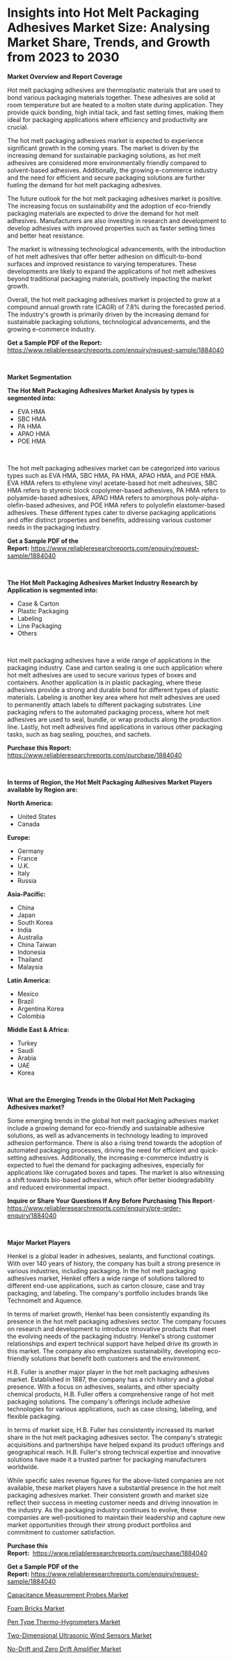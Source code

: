 <p><h1>Insights into Hot Melt Packaging Adhesives Market Size: Analysing Market Share, Trends, and Growth from 2023 to 2030</h1></p><p><strong>Market Overview and Report Coverage</strong></p>
<p><p>Hot melt packaging adhesives are thermoplastic materials that are used to bond various packaging materials together. These adhesives are solid at room temperature but are heated to a molten state during application. They provide quick bonding, high initial tack, and fast setting times, making them ideal for packaging applications where efficiency and productivity are crucial.</p><p>The hot melt packaging adhesives market is expected to experience significant growth in the coming years. The market is driven by the increasing demand for sustainable packaging solutions, as hot melt adhesives are considered more environmentally friendly compared to solvent-based adhesives. Additionally, the growing e-commerce industry and the need for efficient and secure packaging solutions are further fueling the demand for hot melt packaging adhesives.</p><p>The future outlook for the hot melt packaging adhesives market is positive. The increasing focus on sustainability and the adoption of eco-friendly packaging materials are expected to drive the demand for hot melt adhesives. Manufacturers are also investing in research and development to develop adhesives with improved properties such as faster setting times and better heat resistance.</p><p>The market is witnessing technological advancements, with the introduction of hot melt adhesives that offer better adhesion on difficult-to-bond surfaces and improved resistance to varying temperatures. These developments are likely to expand the applications of hot melt adhesives beyond traditional packaging materials, positively impacting the market growth.</p><p>Overall, the hot melt packaging adhesives market is projected to grow at a compound annual growth rate (CAGR) of 7.8% during the forecasted period. The industry's growth is primarily driven by the increasing demand for sustainable packaging solutions, technological advancements, and the growing e-commerce industry.</p></p>
<p><strong>Get a Sample PDF of the Report:</strong> <a href="https://www.reliableresearchreports.com/enquiry/request-sample/1884040">https://www.reliableresearchreports.com/enquiry/request-sample/1884040</a></p>
<p>&nbsp;</p>
<p><strong>Market Segmentation</strong></p>
<p><strong>The Hot Melt Packaging Adhesives Market Analysis by types is segmented into:</strong></p>
<p><ul><li>EVA HMA</li><li>SBC HMA</li><li>PA HMA</li><li>APAO HMA</li><li>POE HMA</li></ul></p>
<p>&nbsp;</p>
<p><p>The hot melt packaging adhesives market can be categorized into various types such as EVA HMA, SBC HMA, PA HMA, APAO HMA, and POE HMA. EVA HMA refers to ethylene vinyl acetate-based hot melt adhesives, SBC HMA refers to styrenic block copolymer-based adhesives, PA HMA refers to polyamide-based adhesives, APAO HMA refers to amorphous poly-alpha-olefin-based adhesives, and POE HMA refers to polyolefin elastomer-based adhesives. These different types cater to diverse packaging applications and offer distinct properties and benefits, addressing various customer needs in the packaging industry.</p></p>
<p><strong>Get a Sample PDF of the Report:</strong>&nbsp;<a href="https://www.reliableresearchreports.com/enquiry/request-sample/1884040">https://www.reliableresearchreports.com/enquiry/request-sample/1884040</a></p>
<p>&nbsp;</p>
<p><strong>The Hot Melt Packaging Adhesives Market Industry Research by Application is segmented into:</strong></p>
<p><ul><li>Case & Carton</li><li>Plastic Packaging</li><li>Labeling</li><li>Line Packaging</li><li>Others</li></ul></p>
<p>&nbsp;</p>
<p><p>Hot melt packaging adhesives have a wide range of applications in the packaging industry. Case and carton sealing is one such application where hot melt adhesives are used to secure various types of boxes and containers. Another application is in plastic packaging, where these adhesives provide a strong and durable bond for different types of plastic materials. Labeling is another key area where hot melt adhesives are used to permanently attach labels to different packaging substrates. Line packaging refers to the automated packaging process, where hot melt adhesives are used to seal, bundle, or wrap products along the production line. Lastly, hot melt adhesives find applications in various other packaging tasks, such as bag sealing, pouches, and sachets.</p></p>
<p><strong>Purchase this Report:</strong>&nbsp; <a href="https://www.reliableresearchreports.com/purchase/1884040">https://www.reliableresearchreports.com/purchase/1884040</a></p>
<p>&nbsp;</p>
<p><strong>In terms of Region, the Hot Melt Packaging Adhesives Market Players available by Region are:</strong></p>
<p>
    <p> <strong> North America: </strong>
        <ul>
            <li>United States</li>
            <li>Canada</li>
        </ul>
        </p> 
    <p> <strong> Europe: </strong>
        <ul>
            <li>Germany</li>
            <li>France</li>
            <li>U.K.</li>
            <li>Italy</li>
            <li>Russia</li>
        </ul>
        </p> 
    <p> <strong> Asia-Pacific: </strong>
        <ul>
            <li>China</li>
            <li>Japan</li>
            <li>South Korea</li>
            <li>India</li>
            <li>Australia</li>
            <li>China Taiwan</li>
            <li>Indonesia</li>
            <li>Thailand</li>
            <li>Malaysia</li>
        </ul>
        </p> 
    <p> <strong> Latin America: </strong>
        <ul>
            <li>Mexico</li>
            <li>Brazil</li>
            <li>Argentina Korea</li>
            <li>Colombia</li>
        </ul>
        </p> 
    <p> <strong> Middle East & Africa: </strong>
        <ul>
            <li>Turkey</li>
            <li>Saudi</li>
            <li>Arabia</li>
            <li>UAE</li>
            <li>Korea</li>
        </ul>
    </p>
    </p>
<p>&nbsp;</p>
<p><strong>What are the Emerging Trends in the Global Hot Melt Packaging Adhesives market?</strong></p>
<p><p>Some emerging trends in the global hot melt packaging adhesives market include a growing demand for eco-friendly and sustainable adhesive solutions, as well as advancements in technology leading to improved adhesion performance. There is also a rising trend towards the adoption of automated packaging processes, driving the need for efficient and quick-setting adhesives. Additionally, the increasing e-commerce industry is expected to fuel the demand for packaging adhesives, especially for applications like corrugated boxes and tapes. The market is also witnessing a shift towards bio-based adhesives, which offer better biodegradability and reduced environmental impact.</p></p>
<p><strong>Inquire or Share Your Questions If Any Before Purchasing This Report</strong>- <a href="https://www.reliableresearchreports.com/enquiry/pre-order-enquiry/1884040">https://www.reliableresearchreports.com/enquiry/pre-order-enquiry/1884040</a></p>
<p>&nbsp;</p>
<p><strong>Major Market Players</strong></p>
<p><p>Henkel is a global leader in adhesives, sealants, and functional coatings. With over 140 years of history, the company has built a strong presence in various industries, including packaging. In the hot melt packaging adhesives market, Henkel offers a wide range of solutions tailored to different end-use applications, such as carton closure, case and tray packaging, and labeling. The company's portfolio includes brands like Technomelt and Aquence.</p><p>In terms of market growth, Henkel has been consistently expanding its presence in the hot melt packaging adhesives sector. The company focuses on research and development to introduce innovative products that meet the evolving needs of the packaging industry. Henkel's strong customer relationships and expert technical support have helped drive its growth in this market. The company also emphasizes sustainability, developing eco-friendly solutions that benefit both customers and the environment.</p><p>H.B. Fuller is another major player in the hot melt packaging adhesives market. Established in 1887, the company has a rich history and a global presence. With a focus on adhesives, sealants, and other specialty chemical products, H.B. Fuller offers a comprehensive range of hot melt packaging solutions. The company's offerings include adhesive technologies for various applications, such as case closing, labeling, and flexible packaging.</p><p>In terms of market size, H.B. Fuller has consistently increased its market share in the hot melt packaging adhesives sector. The company's strategic acquisitions and partnerships have helped expand its product offerings and geographical reach. H.B. Fuller's strong technical expertise and innovative solutions have made it a trusted partner for packaging manufacturers worldwide.</p><p>While specific sales revenue figures for the above-listed companies are not available, these market players have a substantial presence in the hot melt packaging adhesives market. Their consistent growth and market size reflect their success in meeting customer needs and driving innovation in the industry. As the packaging industry continues to evolve, these companies are well-positioned to maintain their leadership and capture new market opportunities through their strong product portfolios and commitment to customer satisfaction.</p></p>
<p><strong>Purchase this Report:</strong>&nbsp;&nbsp;<a href="https://www.reliableresearchreports.com/purchase/1884040">https://www.reliableresearchreports.com/purchase/1884040</a></p>
<p></p>
<p><strong>Get a Sample PDF of the Report:</strong>&nbsp;<a href="https://www.reliableresearchreports.com/enquiry/request-sample/1884040">https://www.reliableresearchreports.com/enquiry/request-sample/1884040</a></p>
<p><p><a href="https://medium.com/@isomjohnson/decoding-capacitance-measurement-probes-market-metrics-market-share-trends-and-growth-patterns-b52a5927deeb">Capacitance Measurement Probes Market</a></p><p><a href="https://github.com/RichRobinson5/Market-Research-Report-List-2/blob/main/foam-bricks-market.md">Foam Bricks Market</a></p><p><a href="https://medium.com/@skylargrant2023/pen-type-thermo-hygrometers-market-size-market-outlook-and-market-forecast-2023-to-2030-547e21528975">Pen Type Thermo-Hygrometers Market</a></p><p><a href="https://medium.com/@shanelerde/two-dimensional-ultrasonic-wind-sensors-market-size-and-market-trends-complete-industry-overview-553c16f6cbea">Two-Dimensional Ultrasonic Wind Sensors Market</a></p><p><a href="https://medium.com/@edwinsporer/no-drift-and-zero-drift-amplifier-market-outlook-industry-overview-and-forecast-2023-to-2030-a18be07d3bae">No-Drift and Zero Drift Amplifier Market</a></p></p>